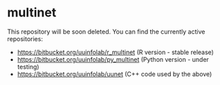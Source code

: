 multinet
===============

This repository will be soon deleted. You can find the currently active repositories:

 - https://bitbucket.org/uuinfolab/r_multinet (R version - stable release)
 - https://bitbucket.org/uuinfolab/py_multinet (Python version - under testing)
 - https://bitbucket.org/uuinfolab/uunet (C++ code used by the above)
